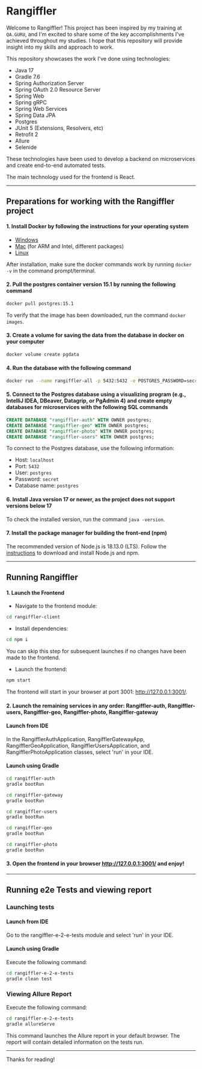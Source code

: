 # Rangiffler
Welcome to Rangiffler! This project has been inspired by my training at `QA.GURU`, and I'm excited to share some of the
key accomplishments I've achieved throughout my studies.
I hope that this repository will provide insight into my skills and approach to work.

This repository showcases the work I've done using technologies:
- Java 17
- Gradle 7.6
- Spring Authorization Server
- Spring OAuth 2.0 Resource Server
- Spring Web
- Spring gRPC
- Spring Web Services
- Spring Data JPA
- Postgres
- JUnit 5 (Extensions, Resolvers, etc)
- Retrofit 2
- Allure
- Selenide

These technologies have been used to develop a backend on microservices and create end-to-end automated tests.

The main technology used for the frontend is React.

---

## Preparations for working with the Rangiffler project

#### 1. Install Docker by following the instructions for your operating system
- [Windows](https://docs.docker.com/desktop/install/windows-install/)
- [Mac](https://docs.docker.com/desktop/install/mac-install/) (for ARM and Intel, different packages)
- [Linux](https://docs.docker.com/desktop/install/linux-install/)

After installation, make sure the docker commands work by running `docker -v` in the command prompt/terminal.

#### 2. Pull the postgres container version 15.1 by running the following command

```bash
docker pull postgres:15.1
```

To verify that the image has been downloaded, run the command `docker images`.

#### 3. Create a volume for saving the data from the database in docker on your computer

```bash
docker volume create pgdata
```

#### 4. Run the database with the following command

```bash
docker run --name rangiffler-all -p 5432:5432 -e POSTGRES_PASSWORD=secret -v pgdata:/var/lib/postgresql/data -d postgres:15.1
```

#### 5. Connect to the Postgres database using a visualizing program (e.g., IntelliJ IDEA, DBeaver, Datagrip, or PgAdmin 4) and create empty databases for microservices with the following SQL commands
```sql
CREATE DATABASE "rangiffler-auth" WITH OWNER postgres;
CREATE DATABASE "rangiffler-geo" WITH OWNER postgres;
CREATE DATABASE "rangiffler-photo" WITH OWNER postgres;
CREATE DATABASE "rangiffler-users" WITH OWNER postgres;
```

To connect to the Postgres database, use the following information:
- Host: `localhost`
- Port: `5432`
- User: `postgres`
- Password: `secret`
- Database name: `postgres`

#### 6. Install Java version 17 or newer, as the project does not support versions below 17
To check the installed version, run the command `java -version`.

#### 7. Install the package manager for building the front-end (npm)
The recommended version of Node.js is 18.13.0 (LTS).
Follow the [instructions](https://docs.npmjs.com/downloading-and-installing-node-js-and-npm) to download and install Node.js and npm.

---

## Running Rangiffler

#### 1. Launch the Frontend

* Navigate to the frontend module:
```bash
cd rangiffler-client
```

* Install dependencies:
```bash
cd npm i
```
You can skip this step for subsequent launches if no changes have been made to the frontend.

* Launch the frontend:
```bash
npm start
```
The frontend will start in your browser at port 3001: http://127.0.0.1:3001/.

#### 2. Launch the remaining services in any order: Rangiffler-auth, Rangiffler-users, Rangiffler-geo, Rangiffler-photo, Rangiffler-gateway

#### Launch from IDE
In the RangifflerAuthApplication, RangifflerGatewayApp, RangifflerGeoApplication, RangifflerUsersApplication, and RangifflerPhotoApplication classes, select 'run' in your IDE.

#### Launch using Gradle
```bash
cd rangiffler-auth
gradle bootRun
```
```bash
cd rangiffler-gateway
gradle bootRun
```
```bash
cd rangiffler-users
gradle bootRun
```
```bash
cd rangiffler-geo
gradle bootRun
```
```bash
cd rangiffler-photo
gradle bootRun
```

#### 3. Open the frontend in your browser http://127.0.0.1:3001/ and enjoy!

---

## Running e2e Tests and viewing report

### Launching tests
#### Launch from IDE
Go to the rangiffler-e-2-e-tests module and select 'run' in your IDE.

#### Launch using Gradle
Execute the following command:
```bash
cd rangiffler-e-2-e-tests
gradle clean test
```

### Viewing Allure Report
Execute the following command:
```bash
cd rangiffler-e-2-e-tests
gradle allureServe
```

This command launches the Allure report in your default browser. The report will contain detailed information on the tests run.

---
Thanks for reading!

